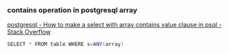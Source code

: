 ### contains operation in postgresql array


[postgresql - How to make a select with array contains value clause in psql - Stack Overflow](https://stackoverflow.com/questions/16606357/how-to-make-a-select-with-array-contains-value-clause-in-psql "postgresql - How to make a select with array contains value clause in psql - Stack Overflow")


 

```java
SELECT * FROM table WHERE s=ANY(array)

```
